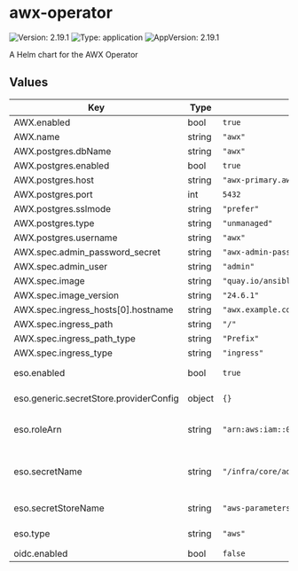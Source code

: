 # awx-operator

![Version: 2.19.1](https://img.shields.io/badge/Version-2.19.1-informational?style=flat-square) ![Type: application](https://img.shields.io/badge/Type-application-informational?style=flat-square) ![AppVersion: 2.19.1](https://img.shields.io/badge/AppVersion-2.19.1-informational?style=flat-square)

A Helm chart for the AWX Operator

## Values

| Key                                    | Type   | Default                                                                        | Description                                                                 |
| -------------------------------------- | ------ | ------------------------------------------------------------------------------ | --------------------------------------------------------------------------- |
| AWX.enabled                            | bool   | `true`                                                                         |                                                                             |
| AWX.name                               | string | `"awx"`                                                                        |                                                                             |
| AWX.postgres.dbName                    | string | `"awx"`                                                                        |                                                                             |
| AWX.postgres.enabled                   | bool   | `true`                                                                         |                                                                             |
| AWX.postgres.host                      | string | `"awx-primary.awx-operator.svc"`                                               |                                                                             |
| AWX.postgres.port                      | int    | `5432`                                                                         |                                                                             |
| AWX.postgres.sslmode                   | string | `"prefer"`                                                                     |                                                                             |
| AWX.postgres.type                      | string | `"unmanaged"`                                                                  |                                                                             |
| AWX.postgres.username                  | string | `"awx"`                                                                        |                                                                             |
| AWX.spec.admin_password_secret         | string | `"awx-admin-password"`                                                         |                                                                             |
| AWX.spec.admin_user                    | string | `"admin"`                                                                      |                                                                             |
| AWX.spec.image                         | string | `"quay.io/ansible/awx"`                                                        |                                                                             |
| AWX.spec.image_version                 | string | `"24.6.1"`                                                                     |                                                                             |
| AWX.spec.ingress_hosts[0].hostname     | string | `"awx.example.com"`                                                            |                                                                             |
| AWX.spec.ingress_path                  | string | `"/"`                                                                          |                                                                             |
| AWX.spec.ingress_path_type             | string | `"Prefix"`                                                                     |                                                                             |
| AWX.spec.ingress_type                  | string | `"ingress"`                                                                    |                                                                             |
| eso.enabled                            | bool   | `true`                                                                         | Install components of the ESO.                                              |
| eso.generic.secretStore.providerConfig | object | `{}`                                                                           | Defines SecretStore provider configuration.                                 |
| eso.roleArn                            | string | `"arn:aws:iam::012345678910:role/AWSIRSA_Shared_ExternalSecretOperatorAccess"` | Role ARN for the ExternalSecretOperator to assume.                          |
| eso.secretName                         | string | `"/infra/core/addons/awx-operator"`                                            | Value name in AWS ParameterStore, AWS SecretsManager or other Secret Store. |
| eso.secretStoreName                    | string | `"aws-parameterstore"`                                                         | Defines Secret Store name.                                                  |
| eso.type                               | string | `"aws"`                                                                        | Defines provider type. One of `aws` or `generic`.                           |
| oidc.enabled                           | bool   | `false`                                                                        |                                                                             |
